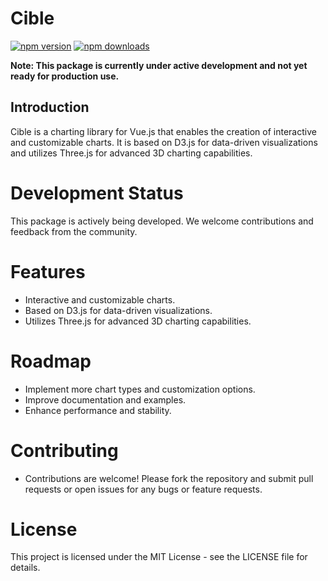 # Cible

[![npm version](https://badge.fury.io/js/cible.svg)](https://badge.fury.io/js/cible)
[![npm downloads](https://img.shields.io/npm/dm/cible.svg?style=flat-square)](https://www.npmjs.com/package/cible)

**Note: This package is currently under active development and not yet ready for production use.**

## Introduction

Cible is a charting library for Vue.js that enables the creation of interactive and customizable charts. It is based on D3.js for data-driven visualizations and utilizes Three.js for advanced 3D charting capabilities.

# Development Status
This package is actively being developed. We welcome contributions and feedback from the community.

# Features
- Interactive and customizable charts.
- Based on D3.js for data-driven visualizations.
- Utilizes Three.js for advanced 3D charting capabilities.

# Roadmap
- Implement more chart types and customization options.
- Improve documentation and examples.
- Enhance performance and stability.

# Contributing
- Contributions are welcome! Please fork the repository and submit pull requests or open issues for any bugs or feature requests.

# License
This project is licensed under the MIT License - see the LICENSE file for details.